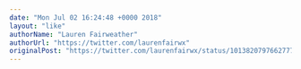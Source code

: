 ```yaml
---
date: "Mon Jul 02 16:24:48 +0000 2018"
layout: "like"
authorName: "Lauren Fairweather"
authorUrl: "https://twitter.com/laurenfairwx"
originalPost: "https://twitter.com/laurenfairwx/status/1013820797662777344"
---
```

